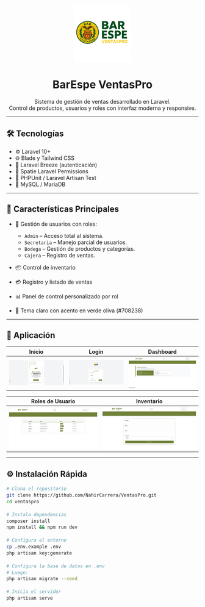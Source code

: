 <p align="center">
  <img src="public/images/logo.png" width="150" alt="Logo BarEspe VentasPro">
</p>

<h1 align="center">BarEspe VentasPro</h1>

<p align="center">
  Sistema de gestión de ventas desarrollado en Laravel.
  <br>
  Control de productos, usuarios y roles con interfaz moderna y responsive.
</p>

---

## 🛠️ Tecnologías

- ⚙️ Laravel 10+
- 🌐 Blade y Tailwind CSS
- 🧩 Laravel Breeze (autenticación)
- 👥 Spatie Laravel Permissions
- 🧪 PHPUnit / Laravel Artisan Test
- 🧾 MySQL / MariaDB

---

## 🚀 Características Principales

- 👤 Gestión de usuarios con roles:
  - `Admin` – Acceso total al sistema.
  - `Secretaria` – Manejo parcial de usuarios.
  - `Bodega` – Gestión de productos y categorías.
  - `Cajera` – Registro de ventas.

- 📦 Control de inventario
- 💳 Registro y listado de ventas
- 📊 Panel de control personalizado por rol
- 🌙 Tema claro con acento en verde oliva (#708238)

---

## 📸 Aplicación

| Inicio | Login | Dashboard |
|--------|-------|-----------|
| ![Inicio](public/images/screenshot_welcome.jpg) | ![Login](public/images/screenshot_login.jpg) | ![Roles](public/images/screenshot_dashboard.jpg) |

| Roles de Usuario | Inventario |
|------------------|------------|
| ![Usuario](public/images/screenshot_lista.jpg) | ![Inventario](public/images/screenshot_producto.jpg)|
---

## ⚙️ Instalación Rápida

```bash
# Clona el repositorio
git clone https://github.com/NahirCarrera/VentasPro.git
cd ventaspro

# Instala dependencias
composer install
npm install && npm run dev

# Configura el entorno
cp .env.example .env
php artisan key:generate

# Configura la base de datos en .env
# Luego:
php artisan migrate --seed

# Inicia el servidor
php artisan serve
